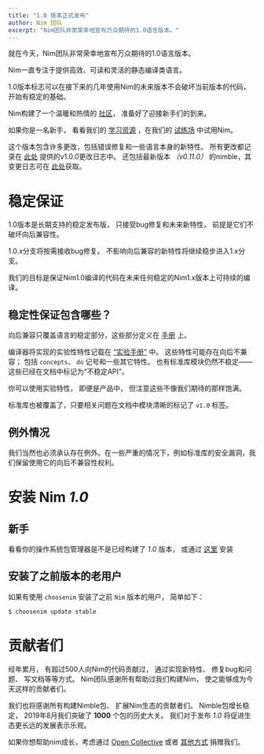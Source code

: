 ```yaml
---
title: "1.0 版本正式发布"
author: Nim 团队
excerpt: "Nim团队非常荣幸地宣布万众期待的1.0语言版本。"
---
```



就在今天，Nim团队非常荣幸地宣布万众期待的1.0语言版本。

Nim一直专注于提供高效、可读和灵活的静态编译类语言。

1.0版本标志可以在接下来的几年使用Nim的未来版本不会破坏当前版本的代码，开始有稳定的基础。

Nim构建了一个温暖和热情的 [社区](/community.html)，
准备好了迎接新手们的到来。

如果你是一名新手，
看看我们的
[学习资源](/learn.html)
，在我们的
[试练场](https://play.nim-lang.org/)
中试用Nim。

这个版本包含许多更改，包括错误修复和一些语言本身的新特性。
所有更改都记录在
[此处](https://github.com/nim-lang/Nim/blob/devel/changelogs/changelog_1_0_0.md)
提供的v1.0.0更改日志中。
还包括最新版本 *（v0.11.0）* 的nimble，其变更日志可在
[此处](https://github.com/nim-lang/nimble/blob/master/changelog.markdown#0110---22092019)获取。


# 稳定保证

1.0版本是长期支持的稳定发布版，
只接受bug修复和未来新特性，
前提是它们不破坏向后兼容性。

1.0.x分支将按需接收bug修复。
不影响向后兼容的新特性将继续稳步进入1.x分支。

我们的目标是保证Nim1.0编译的代码在未来任何稳定的Nim1.x版本上可持续的编译。


## 稳定性保证包含哪些？

向后兼容只覆盖语言的稳定部分，这些部分定义在
[手册](https://nim-lang.org/docs/manual.html)
上。

编译器将实现的实验性特性记载在
[“实验手册”](https://nim-lang.org/docs/manual_experimental.html)
中。
这些特性可能存在向后不兼容；
包括 `concepts`、 `do` 记号和一些其它特性。
也有标准库模块仍然不稳定——这些已经在文档中标记为“不稳定API”。

你可以使用实验特性，
即便是产品中，
但注意这些不像我们期待的那样饱满。

标准库也被覆盖了，只要相关问题在文档中模块清晰的标记了 `v1.0` 标签。


## 例外情况

我们当然也必须承认存在例外。在一些严重的情况下，例如标准库的安全漏洞，我们保留使用它的向后不兼容性权利。


# 安装 Nim *1.0*

## 新手

看看你的操作系统包管理器是不是已经构建了 *1.0* 版本，
或通过
[这里](/install.html)
安装


## 安装了之前版本的老用户

如果有使用 `choosenim` 安装了之前 `Nim` 版本的用户，
简单如下：

```bash
$ choosenim update stable
```



# 贡献者们

经年累月，
有超过500人向Nim的代码贡献过，
通过实现新特性、
修复bug和问题、
写文档等等方式。
Nim团队感谢所有帮助过我们构建Nim，
使之能够成为今天这样的贡献者们。

我们也将感谢所有构建Nimble包、
扩展Nim生态的贡献者们。
Nimble包增长稳定，
2019年8月我们突破了 **1000** 个包的历史大关。
我们对于发布 *1.0* 将促进生态更长远的发展表示乐观。

如果你想帮助nim成长，考虑通过
[Open Collective](https://opencollective.com/nim)
或者
[其他方式](https://nim-lang.org/donate.html)
捐赠我们。
